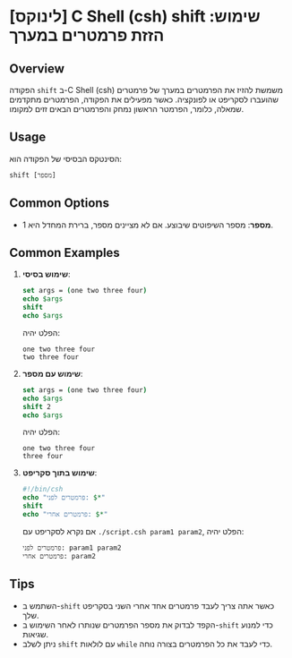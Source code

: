 # [לינוקס] C Shell (csh) shift שימוש: הזזת פרמטרים במערך

## Overview
הפקודה `shift` ב-C Shell (csh) משמשת להזיז את הפרמטרים במערך של פרמטרים שהועברו לסקריפט או לפונקציה. כאשר מפעילים את הפקודה, הפרמטרים מתקדמים שמאלה, כלומר, הפרמטר הראשון נמחק והפרמטרים הבאים זזים למקומו.

## Usage
הסינטקס הבסיסי של הפקודה הוא:
```
shift [מספר]
```

## Common Options
- **מספר**: מספר השיפוטים שיבוצע. אם לא מציינים מספר, ברירת המחדל היא 1.

## Common Examples
1. **שימוש בסיסי**:
   ```csh
   set args = (one two three four)
   echo $args
   shift
   echo $args
   ```
   הפלט יהיה:
   ```
   one two three four
   two three four
   ```

2. **שימוש עם מספר**:
   ```csh
   set args = (one two three four)
   echo $args
   shift 2
   echo $args
   ```
   הפלט יהיה:
   ```
   one two three four
   three four
   ```

3. **שימוש בתוך סקריפט**:
   ```csh
   #!/bin/csh
   echo "פרמטרים לפני: $*"
   shift
   echo "פרמטרים אחרי: $*"
   ```
   אם נקרא לסקריפט עם `./script.csh param1 param2`, הפלט יהיה:
   ```
   פרמטרים לפני: param1 param2
   פרמטרים אחרי: param2
   ```

## Tips
- השתמש ב-`shift` כאשר אתה צריך לעבד פרמטרים אחד אחרי השני בסקריפט שלך.
- הקפד לבדוק את מספר הפרמטרים שנותרו לאחר השימוש ב-`shift` כדי למנוע שגיאות.
- ניתן לשלב `shift` עם לולאות `while` כדי לעבד את כל הפרמטרים בצורה נוחה.
